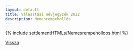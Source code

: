 ```yaml
---
layout: default
title: Választási névjegyzék 2022
description: Nemesrempehollós
---
```


{% include settlementHTMLs/Nemesrempeholloos.html %}

[Vissza](../)